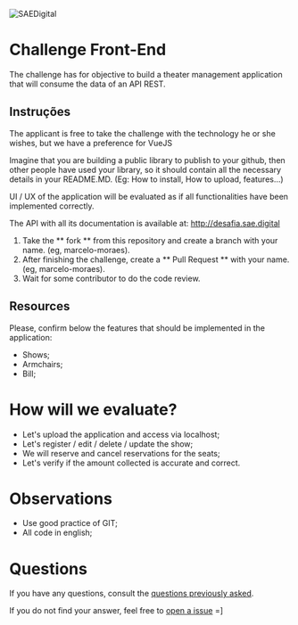 ![SAEDigital](https://s3.sa-east-1.amazonaws.com/avasae/avasae/logos/logo-sae.png)

# Challenge Front-End

The challenge has for objective to build a theater management application that will consume the data of an API REST.

## Instruções
The applicant is free to take the challenge with the technology he or she wishes, but we have a preference for VueJS


Imagine that you are building a public library to publish to your github, then other people have used your library, so it should contain all the necessary details in your README.MD. (Eg: How to install, How to upload, features...)

UI / UX of the application will be evaluated as if all functionalities have been implemented correctly.

The API with all its documentation is available at: http://desafia.sae.digital

1. Take the ** fork ** from this repository and create a branch with your name. (eg, marcelo-moraes).
2. After finishing the challenge, create a ** Pull Request ** with your name. (eg, marcelo-moraes).
3. Wait for some contributor to do the code review.

## Resources
Please, confirm below the features that should be implemented in the application:
  * Shows;
  * Armchairs;
  * Bill;

  
# How will we evaluate?
  * Let's upload the application and access via localhost;
  * Let's register / edit / delete / update the show;
  * We will reserve and cancel reservations for the seats;
  * Let's verify if the amount collected is accurate and correct.
  
# Observations
- Use good practice of GIT;
- All code in english;
  
# Questions

If you have any questions, consult the [questions previously asked](https://github.com/saedigital/SAE-Desafia-Front-end/issues).

If you do not find your answer, feel free to [open a issue](https://github.com/saedigital/SAE-Desafia-Front-end/issues/new) =]